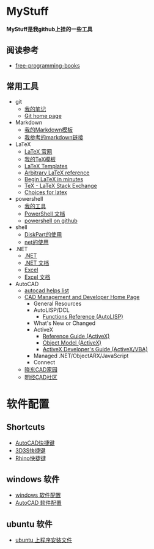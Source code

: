 <!-- Makedown Template -->
<!-- 模板文件 2019.10.10 -->
# MyStuff
**MyStuff是我github上挂的一些工具**
## 阅读参考
- [free-programming-books](https://ebookfoundation.github.io/free-programming-books/free-programming-books.html "很全的语言链接")
## 常用工具
- git
  - [我的笔记](my_git.md)
  - [Git home page](https://git-scm.com/)
- Markdown
  - [我的Markdown模板](Template/MyMarkdownTemp.md "模板文件链接")
  - [我参考的markdown链接](https://www.runoob.com/markdown/md-tutorial.html)
- LaTeX
  - [LaTeX 官网](https://www.latex-project.org/)
  - [我的TeX模板](Template/CalTemp.tex "模板文件链接")
  - [LaTeX Templates](http://www.latextemplates.com/)
  - [Arbitrary LaTeX reference](http://latex.knobs-dials.com/)
  - [Begin LaTeX in minutes](https://github.com/luong-komorebi/Begin-Latex-in-minutes)
  - [TeX - LaTeX Stack Exchange](https://tex.stackexchange.com/)
  - [Choices for latex](https://tex.meta.stackexchange.com/questions/1564/tex-community-polls/1567#1567)
- powershell
  - [我的工具](PowershellFile.ps1)
  - [PowerShell 文档](https://docs.microsoft.com/zh-cn/powershell/)
  - [powershell on github](https://github.com/PowerShell)
- shell
  - [DiskPart的使用](DiskPart.md)
  - [net的使用](Net.md)
- .NET
  - [.NET](https://dotnet.microsoft.com/)
  - [.NET 文档](https://docs.microsoft.com/zh-cn/dotnet/)
  - [Excel](https://developer.microsoft.com/zh-CN/excel/)
  - [Excel 文档](https://developer.microsoft.com/zh-CN/excel/docs)
- AutoCAD
  - [autocad helps list](https://knowledge.autodesk.com/support/autocad/troubleshooting/caas/sfdcarticles/sfdcarticles/Where-to-find-the-online-help-for-Autodesk-AutoCAD.html)
  - [CAD Management and Developer Home Page](http://help.autodesk.com/view/ACD/2016/ENU/files/homepage_dev.htm)
    - General Resources
    - AutoLISP/DCL
      - [Functions Reference (AutoLISP)](http://help.autodesk.com/view/ACD/2016/ENU/?guid=GUID-4CEE5072-8817-4920-8A2D-7060F5E16547)
    - What's New or Changed
    - ActiveX
      - [Reference Guide (ActiveX)](http://help.autodesk.com/view/ACD/2016/ENU/?guid=GUID-5D302758-ED3F-4062-A254-FB57BAB01C44)
      - [Object Model (ActiveX)](http://help.autodesk.com/view/ACD/2016/ENU/?guid=GUID-A809CD71-4655-44E2-B674-1FE200B9FE30)
      - [ActiveX Developer's Guide (ActiveX/VBA)](http://help.autodesk.com/view/ACD/2016/ENU/?guid=GUID-36BF58F3-537D-4B59-BEFE-2D0FEF5A4443)
    - Managed .NET/ObjectARX/JavaScript
    - Connect
  - [晓东CAD家园](http://www.xdcad.net/)
  - [明经CAD社区](http://www.mjtd.com/)

# 软件配置
## Shortcuts
- [AutoCAD快捷键](ShortCuts/ShortCuts_AutoCAD.lsp)
- [3D3S快捷键](ShortCuts/ShortCuts_3D3S.lsp)
- [Rhino快捷键](ShortCuts/ShortCuts_Rhino.txt)
  
## windows 软件
- [windows 软件配置](windows_softwares.txt)
- [AutoCAD 软件配置](autocad/object_map/CAD配置.md)

## ubuntu 软件
- [ubuntu 上程序安装文件](vimFile.txt)



